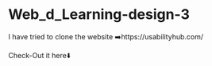 # Web_d_Learning-design-3

I have tried to clone the website ➡️https://usabilityhub.com/

Check-Out it here⬇️
